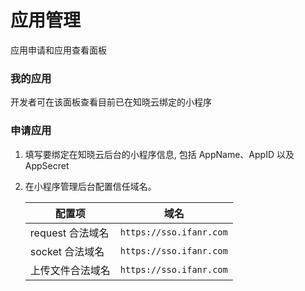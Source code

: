 # 应用管理

应用申请和应用查看面板

### 我的应用

开发者可在该面板查看目前已在知晓云绑定的小程序

### 申请应用
1. 填写要绑定在知晓云后台的小程序信息, 包括 AppName、AppID 以及 AppSecret

2. 在小程序管理后台配置信任域名。

   | 配置项          | 域名                      |
   | ------------ | ----------------------- |
   | request 合法域名 | `https://sso.ifanr.com` |
   | socket 合法域名  | `https://sso.ifanr.com` |
   | 上传文件合法域名     | `https://sso.ifanr.com` |

